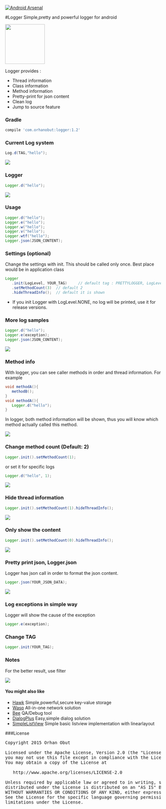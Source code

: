 [![Android Arsenal](https://img.shields.io/badge/Android%20Arsenal-Logger-brightgreen.svg?style=flat)](http://android-arsenal.com/details/1/1658)

#Logger
Simple,pretty and powerful logger for android

<img src='https://github.com/orhanobut/logger/blob/master/images/logger-logo.png' width='128' height='128'/>

Logger provides :
- Thread information
- Class information
- Method information
- Pretty-print for json content
- Clean log
- Jump to source feature

### Gradle
```groovy
compile 'com.orhanobut:logger:1.2'
```

### Current Log system
```java
Log.d(TAG,"hello");
```

<img src='https://github.com/orhanobut/logger/blob/master/images/current-log.png'/>


### Logger
```java
Logger.d("hello");
```
<img src='https://github.com/orhanobut/logger/blob/master/images/description.png'/>

### Usage
```java
Logger.d("hello");
Logger.e("hello");
Logger.w("hello");
Logger.v("hello");
Logger.wtf("hello");
Logger.json(JSON_CONTENT);
```

### Settings (optional)
Change the settings with init. This should be called only once. Best place would be in application class
```java
Logger
   .init(LogLevel, YOUR_TAG)     // default tag : PRETTYLOGGER, LogLevel = FULL
   .setMethodCount(3)  // default 2
   .hideThreadInfo();  // default it is shown
```
- If you init Logger with LogLevel.NONE, no log will be printed, use it for release versions.

### More log samples
```java
Logger.d("hello");
Logger.e(exception);
Logger.json(JSON_CONTENT);
```
<img src='https://github.com/orhanobut/logger/blob/master/images/logger-log.png'/>

### Method info
With logger, you can see caller methods in order and thread information. For example
```java
void methodA(){
   methodB();
}
void methodA(){
   Logger.d("hello");
}
```
In logger, both method information will be shown, thus you will know which method actually called this method.

<img src='https://github.com/orhanobut/logger/blob/master/images/two-method-with-thread-desc.png'/>

### Change method count (Default: 2)
```java
Logger.init().setMethodCount(1);
```
or set it for specific logs
```java
Logger.d("hello", 1);
```

<img src='https://github.com/orhanobut/logger/blob/master/images/one-method-with-thread.png'/>


### Hide thread information
```java
Logger.init().setMethodCount(1).hideThreadInfo();
```

<img src='https://github.com/orhanobut/logger/blob/master/images/one-method-no-header.png'/>

### Only show the content
```java
Logger.init().setMethodCount(0).hideThreadInfo();
```

<img src='https://github.com/orhanobut/logger/blob/master/images/just-content.png'/>

### Pretty print json, Logger.json
Logger has json call in order to format the json content.
```java
Logger.json(YOUR_JSON_DATA);
```

<img src='https://github.com/orhanobut/logger/blob/master/images/json-log.png'/>

### Log exceptions in simple way
Logger will show the cause of the exception
```java
Logger.e(exception);
```

### Change TAG
```java
Logger.init(YOUR_TAG);
```

### Notes
For the better result, use filter

<img src='https://github.com/orhanobut/logger/blob/master/images/filter.png'/>


#### You might also like
- [Hawk](https://github.com/orhanobut/hawk) Simple,powerful,secure key-value storage
- [Wasp](https://github.com/orhanobut/wasp) All-in-one network solution
- [Bee](https://github.com/orhanobut/bee) QA/Debug tool
- [DialogPlus](https://github.com/orhanobut/dialogplus) Easy,simple dialog solution
- [SimpleListView](https://github.com/orhanobut/simplelistview) Simple basic listview implementation with linearlayout

###License
<pre>
Copyright 2015 Orhan Obut

Licensed under the Apache License, Version 2.0 (the "License");
you may not use this file except in compliance with the License.
You may obtain a copy of the License at

   http://www.apache.org/licenses/LICENSE-2.0

Unless required by applicable law or agreed to in writing, software
distributed under the License is distributed on an "AS IS" BASIS,
WITHOUT WARRANTIES OR CONDITIONS OF ANY KIND, either express or implied.
See the License for the specific language governing permissions and
limitations under the License.
</pre>
